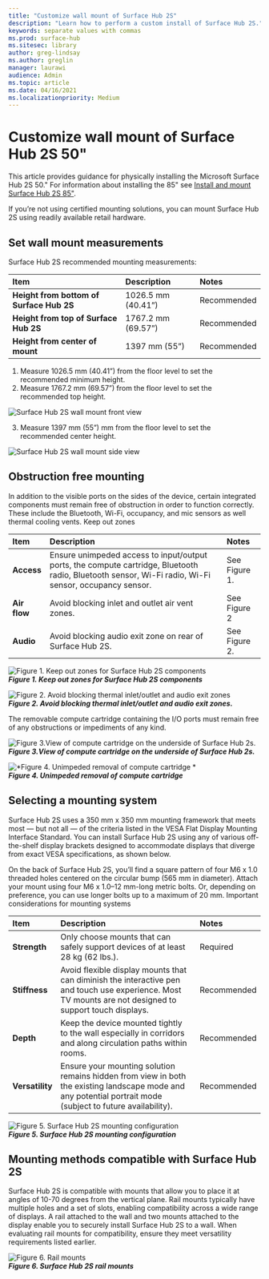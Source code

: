 ```yaml
---
title: "Customize wall mount of Surface Hub 2S"
description: "Learn how to perform a custom install of Surface Hub 2S."
keywords: separate values with commas
ms.prod: surface-hub
ms.sitesec: library
author: greg-lindsay
ms.author: greglin
manager: laurawi
audience: Admin
ms.topic: article
ms.date: 04/16/2021
ms.localizationpriority: Medium
---
```


# Customize wall mount of Surface Hub 2S 50"

This article provides guidance for physically installing the Microsoft Surface Hub 2S 50." For information about installing the 85" see [Install and mount Surface Hub 2S 85"](surface-hub-2s-85-install-mount.md).

If you’re not using certified mounting solutions, you can mount Surface Hub 2S using readily available retail hardware.

## Set wall mount measurements

Surface Hub 2S recommended mounting measurements:

| Item | Description | Notes |
|:------ |:------------- |:------- |
|**Height from bottom of Surface Hub 2S**| 1026.5 mm (40.41”) | Recommended |
|**Height from top of Surface Hub 2S**| 1767.2 mm (69.57”) | Recommended |
|**Height from center of mount**| 1397 mm (55”) | Recommended |

1. Measure 1026.5 mm (40.41”) from the floor level to set the recommended minimum height.
2. Measure 1767.2 mm (69.57”) from the floor level to set the recommended top height.

![*Surface Hub 2S wall mount front view*](images/sh2-wall-front.png) <br>

3. Measure 1397 mm (55”) mm from the floor level to set the recommended center height.

![*Surface Hub 2S wall mount side view*](images/sh2-wall-side.png) <br>

## Obstruction free mounting

In addition to the visible ports on the sides of the device, certain integrated components must remain free of obstruction in order to function correctly. These include the Bluetooth, Wi-Fi, occupancy, and mic sensors as well thermal cooling vents.
 Keep out zones

| Item | Description | Notes |
|:---- |:----------- |:----- |
|**Access**| Ensure unimpeded access to input/output ports, the compute cartridge, Bluetooth radio, Bluetooth sensor, Wi-Fi radio, Wi-Fi sensor, occupancy sensor. | See Figure 1. |
|**Air flow**| Avoid blocking inlet and outlet air vent zones. | See Figure 2  |
|**Audio**| Avoid blocking audio exit zone on rear of Surface Hub 2S. | See Figure 2. |

![*Figure 1. Keep out zones for Surface Hub 2S components*](images/sh2-keepout-zones.png) <br>
***Figure 1. Keep out zones for Surface Hub 2S components***

![*Figure 2. Avoid blocking thermal inlet/outlet and audio exit zones*](images/sh2-thermal-audio.png) <br>
***Figure 2. Avoid blocking thermal inlet/outlet and audio exit zones.<br>***

The removable compute cartridge containing the I/O ports must remain free of any obstructions or impediments of any kind.

![*Figure 3.View of compute cartridge on the underside of Surface Hub 2s.*](images/sh2-ports.png) <br>
***Figure 3.View of compute cartridge on the underside of Surface Hub 2s.***

![*Figure 4. Unimpeded removal of compute cartridge *](images/sh2-cartridge.png) <br>
***Figure 4. Unimpeded removal of compute cartridge***

## Selecting a mounting system

Surface Hub 2S uses a 350 mm x 350 mm mounting framework that meets most — but not all — of the criteria listed in the VESA Flat Display Mounting Interface Standard. You can install Surface Hub 2S using any of various off-the-shelf display brackets designed to accommodate displays that diverge from exact VESA specifications, as shown below.

On the back of Surface Hub 2S, you’ll find a square pattern of four M6 x 1.0 threaded holes centered on the circular bump (565 mm in diameter). Attach your mount using four M6 x 1.0–12 mm-long metric bolts. Or, depending on preference, you can use longer bolts up to a maximum of 20 mm.
Important considerations for mounting systems

| Item | Description | Notes |
|:------ |:------------- |:------- |
|**Strength**| Only choose mounts that can safely support devices of at least 28 kg (62 lbs.). | Required |
|**Stiffness**| Avoid flexible display mounts that can diminish the interactive pen and touch use experience. Most TV mounts are not designed to support touch displays. | Recommended |
|**Depth**| Keep the device mounted tightly to the wall especially in corridors and along circulation paths within rooms.| Recommended |
|**Versatility**| Ensure your mounting solution remains hidden from view in both the existing landscape mode and any  potential portrait mode (subject to future availability). | Recommended |

![*Figure 5. Surface Hub 2S mounting configuration*](images/sh2-mount-config.png) <br>
***Figure 5. Surface Hub 2S mounting configuration***

## Mounting methods compatible with Surface Hub 2S

Surface Hub 2S is compatible with mounts that allow you to place it at angles of 10-70 degrees from the vertical plane. Rail mounts typically have multiple holes and a set of slots, enabling compatibility across a wide range of displays. A rail attached to the wall and two mounts attached to the display enable you to securely install Surface Hub 2S to a wall. When evaluating rail mounts for compatibility, ensure they meet versatility requirements listed earlier.

![*Figure 6. Rail mounts*](images/h2gen-railmount.png)<br>
***Figure 6. Surface Hub 2S rail mounts***
